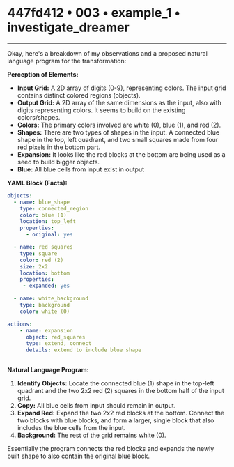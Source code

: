 # 447fd412 • 003 • example_1 • investigate_dreamer

---
Okay, here's a breakdown of my observations and a proposed natural language program for the transformation:

**Perception of Elements:**

*   **Input Grid:** A 2D array of digits (0-9), representing colors. The input grid contains distinct colored regions (objects).
*   **Output Grid:** A 2D array of the same dimensions as the input, also with digits representing colors. It seems to build on the existing colors/shapes.
*   **Colors:** The primary colors involved are white (0), blue (1), and red (2).
*   **Shapes:** There are two types of shapes in the input. A connected blue shape in the top, left quadrant, and two small squares made from four red pixels in the bottom part.
* **Expansion:** It looks like the red blocks at the bottom are being used as a seed to build bigger objects.
* **Blue:** All blue cells from input exist in output

**YAML Block (Facts):**



```yaml
objects:
  - name: blue_shape
    type: connected_region
    color: blue (1)
    location: top_left
    properties:
      - original: yes

  - name: red_squares
    type: square
    color: red (2)
    size: 2x2
    location: bottom
    properties:
     - expanded: yes

  - name: white_background
    type: background
    color: white (0)

actions:
    - name: expansion
      object: red_squares
      type: extend, connect
      details: extend to include blue shape
      
```



**Natural Language Program:**

1.  **Identify Objects:** Locate the connected blue (1) shape in the top-left quadrant and the two 2x2 red (2) squares in the bottom half of the input grid.
2. **Copy:** All blue cells from input should remain in output.
3.  **Expand Red:** Expand the two 2x2 red blocks at the bottom. Connect the two blocks with blue blocks, and form a larger, single block that also includes the blue cells from the input.
4.  **Background:** The rest of the grid remains white (0).

Essentially the program connects the red blocks and expands the newly built shape to also contain the original blue block.


